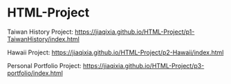 # HTML-Project
Taiwan History Project: https://jiaqixia.github.io/HTML-Project/p1-TaiwanHistory/index.html

Hawaii Project: https://jiaqixia.github.io/HTML-Project/p2-Hawaii/index.html

Personal Portfolio Project: https://jiaqixia.github.io/HTML-Project/p3-portfolio/index.html
